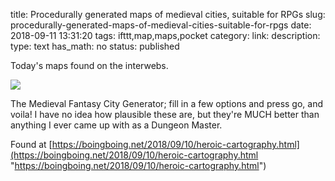 title: Procedurally generated maps of medieval cities, suitable for RPGs
slug: procedurally-generated-maps-of-medieval-cities-suitable-for-rpgs
date: 2018-09-11 13:31:20
tags: ifttt,map,maps,pocket
category: 
link: 
description: 
type: text
has_math: no
status: published

Today's maps found on the interwebs. 

![](https://i0.wp.com/boingboing.net/wp-content/uploads/2018/09/050-056c026d-1c66-4d42-9fae-a8e96df290c5.jpg?fit=1&resize=620%2C4000&ssl=1)  
  

The Medieval Fantasy City Generator; fill in a few options and press go, and voila! I have no idea how plausible these are, but they're MUCH better than anything I ever came up with as a Dungeon Master.  
  

Found at [https://boingboing.net/2018/09/10/heroic-cartography.html](https://boingboing.net/2018/09/10/heroic-cartography.html "https://boingboing.net/2018/09/10/heroic-cartography.html")



